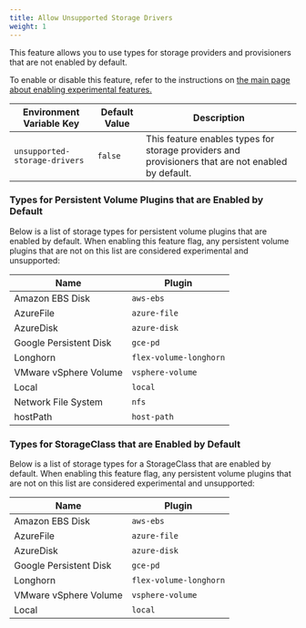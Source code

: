 ```yaml
---
title: Allow Unsupported Storage Drivers
weight: 1
---
```


This feature allows you to use types for storage providers and provisioners that are not enabled by default.

To enable or disable this feature, refer to the instructions on [the main page about enabling experimental features.](https://rancher.com/docs/rancher/v2.6/en/installation/resources/feature-flags/)

Environment Variable Key | Default Value | Description
---|---|---
 `unsupported-storage-drivers` | `false` | This feature enables types for storage providers and provisioners that are not enabled by default.

### Types for Persistent Volume Plugins that are Enabled by Default
Below is a list of storage types for persistent volume plugins that are enabled by default. When enabling this feature flag, any persistent volume plugins that are not on this list are considered experimental and unsupported:

Name | Plugin
--------|----------
Amazon EBS Disk |  `aws-ebs`
AzureFile | `azure-file`
AzureDisk | `azure-disk`
Google Persistent Disk | `gce-pd`
Longhorn | `flex-volume-longhorn`
VMware vSphere Volume |  `vsphere-volume`
Local | `local`
Network File System | `nfs`
hostPath | `host-path`

### Types for StorageClass that are Enabled by Default
Below is a list of storage types for a StorageClass that are enabled by default. When enabling this feature flag, any persistent volume plugins that are not on this list are considered experimental and unsupported:

Name | Plugin
--------|--------
Amazon EBS Disk |  `aws-ebs`
AzureFile | `azure-file`
AzureDisk | `azure-disk`
Google Persistent Disk | `gce-pd`
Longhorn | `flex-volume-longhorn`
VMware vSphere Volume | `vsphere-volume`
Local | `local`